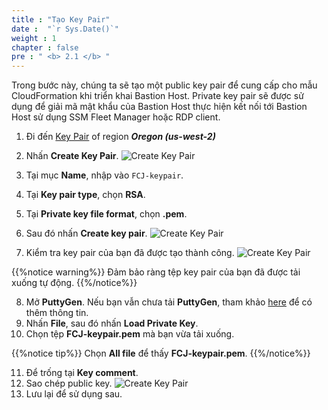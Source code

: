 ```yaml
---
title : "Tạo Key Pair"
date :  "`r Sys.Date()`" 
weight : 1 
chapter : false
pre : " <b> 2.1 </b> "
---
```


Trong bước này, chúng ta sẽ tạo một public key pair để cung cấp cho mẫu CloudFormation khi triển khai Bastion Host. Private key pair sẽ được sử dụng để giải mã mật khẩu của Bastion Host thực hiện kết nối tới Bastion Host sử dụng SSM Fleet Manager hoặc RDP client. 
1. Đi đến [Key Pair](https://us-west-2.console.aws.amazon.com/ec2/home?region=us-west-2#KeyPairs:) of region ***Oregon (us-west-2)***
2. Nhấn **Create Key Pair**.
![Create Key Pair](../../../images/2.prerequires/2.1createkeypair/2.1.1createkeypair.png?width=90pc)

3. Tại mục **Name**, nhập vào ```FCJ-keypair```.
4. Tại **Key pair type**, chọn **RSA**.
5. Tại **Private key file format**, chọn **.pem**.
6. Sau đó nhấn **Create key pair**.
![Create Key Pair](../../../images/2.prerequires/2.1createkeypair/2.1.2.1createkeypair.png?width=90pc)

7. Kiểm tra key pair của bạn đã được tạo thành công.
![Create Key Pair](../../../images/2.prerequires/2.1createkeypair/2.1.3createkeypair.png?width=90pc)

 {{%notice warning%}}
Đảm bảo ràng tệp key pair của bạn đã được tải xuống tự động.
{{%/notice%}}

8. Mở **PuttyGen**. Nếu bạn vẫn chưa tải **PuttyGen**, tham khảo [here](https://www.puttygen.com/) để có thêm thông tin.
9. Nhấn **File**, sau đó nhấn **Load Private Key**.
10. Chọn tệp **FCJ-keypair.pem** mà bạn vừa tải xuống.

 {{%notice tip%}}
Chọn **All file** để thấy **FCJ-keypair.pem**.
{{%/notice%}}

11. Để trống tại **Key comment**.
12. Sao chép public key.
![Create Key Pair](../../../images/2.prerequires/2.1createkeypair/2.1.6createkeypair.png?width=30pc)
13. Lưu lại để sử dụng sau.


